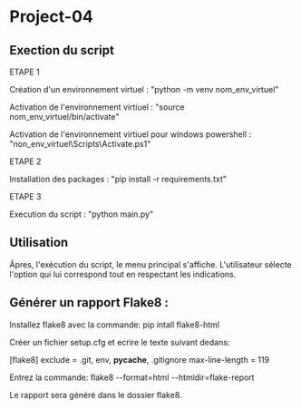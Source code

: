 # Project-04

## Exection du script

ETAPE 1
 
Création d'un environnement virtuel : "python -m venv nom_env_virtuel"  

Activation de l'environnement virtiuel : "source nom_env_virtuel/bin/activate" 

Activation de l'environnement virtiuel pour windows powershell : "non_env_virtuel\Scripts\Activate.ps1"

ETAPE 2

Installation des packages : "pip install -r requirements.txt"

ETAPE 3

Execution du script : "python main.py"

## Utilisation
Âpres, l'exécution du script, le menu principal s'affiche.
L'utilisateur sélecte l'option qui lui correspond tout en respectant les indications.

## Générer un rapport Flake8 :

Installez flake8 avec la commande: pip intall flake8-html

Créer un fichier setup.cfg et ecrire le texte suivant dedans:

[flake8]
exclude = .git, env, __pycache__, .gitignore
max-line-length = 119

Entrez la commande: flake8 --format=html --htmldir=flake-report

Le rapport sera généré dans le dossier flake8.
